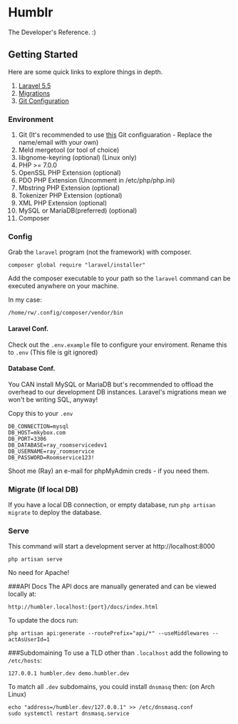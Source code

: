 # Humblr
The Developer's Reference. :)

## Getting Started
Here are some quick links to explore things in depth.

1. [Laravel 5.5](https://laravel.com/docs/5.5)
2. [Migrations](https://laravel.com/docs/5.5/migrations)
3. [Git Configuration](https://github.com/ray-winkelman/git-configuration)

### Environment
1. Git (It's recommended to use [this](https://github.com/ray-winkelman/git-configuration) Git configuaration - Replace the name/email with your own)
2. Meld mergetool (or tool of choice)
3. libgnome-keyring (optional) (Linux only)
4. PHP >= 7.0.0
5. OpenSSL PHP Extension (optional)
6. PDO PHP Extension (Uncomment in /etc/php/php.ini)
7. Mbstring PHP Extension (optional)
8. Tokenizer PHP Extension (optional)
9. XML PHP Extension (optional)
10. MySQL or MariaDB(preferred) (optional)
11. Composer

### Config
Grab the `laravel` program (not the framework) with composer.

```
composer global require "laravel/installer"
```

Add the composer executable to your path so the `laravel` command can be executed anywhere on your machine.

In my case:
```
/home/rw/.config/composer/vendor/bin
```

#### Laravel Conf.
Check out the `.env.example` file to configure your enviroment. Rename this to `.env` (This file is git ignored)

#### Database Conf.
You CAN install MySQL or MariaDB but's recommended to offload the overhead to our development DB instances. Laravel's migrations mean we won't be writing SQL, anyway!

Copy this to your `.env`
```
DB_CONNECTION=mysql
DB_HOST=mkybox.com
DB_PORT=3306
DB_DATABASE=ray_roomservicedev1
DB_USERNAME=ray_roomservice
DB_PASSWORD=Roomservice123!
```

Shoot me (Ray) an e-mail for phpMyAdmin creds - if you need them.

### Migrate (If local DB)
If you have a local DB connection, or empty database, run `php artisan migrate` to deploy the database.

### Serve
This command will start a development server at http://localhost:8000

```
php artisan serve
```
No need for Apache!

###API Docs
The API docs are manually generated and can be viewed locally at:
```
http://humbler.localhost:{port}/docs/index.html
```
To update the docs run:
```
php artisan api:generate --routePrefix="api/*" --useMiddlewares --actAsUserId=1
```

###Subdomaining
To use a TLD other than `.localhost` add the following to `/etc/hosts`:
```
127.0.0.1 humbler.dev demo.humbler.dev
```

To match all `.dev` subdomains, you could install `dnsmasq` then: (on Arch Linux)

```
echo "address=/humbler.dev/127.0.0.1" >> /etc/dnsmasq.conf
sudo systemctl restart dnsmasq.service
```
